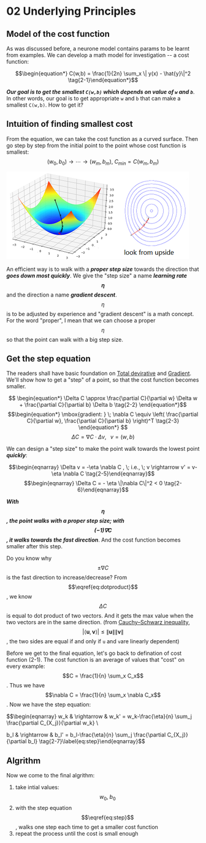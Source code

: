 <script id="MathJax-script" async src="https://cdn.jsdelivr.net/npm/mathjax@3/es5/tex-mml-chtml.js"></script>

# 02 Underlying Principles

## Model of the cost function

As was discussed before, a neurone model contains
params to be learnt from examples.
We can develop a math model for investigation --
a cost function:

$$\begin{equation*}
  C(w,b) = \frac{1}{2n} \sum_x \| y(x) - \hat{y}\|^2
\tag{2-1}\end{equation*}$$

***Our goal is to get the smallest `C(w,b)` which depends on value of `w` and `b`***.
In other words, our goal is to get appropriate `w` and `b` that can
make a smallest `C(w,b)`. How to get it?

## Intuition of finding smallest cost

From the equation, we can take the cost function as a curved surface.
Then go step by step from the initial point to the point whose cost function is smallest:
$$(w_0, b_0) \rightarrow \cdots \rightarrow (w_m, b_m), \; C_{min} = C(w_m, b_m)$$

![gradient pic](./pic/gradient.png)

An efficient way is to walk with a ***proper step size*** towards the
direction that ***goes down most quickly***.
We give the "step size" a name ***learning rate $$\eta$$*** and
the direction a name ***gradient descent***.
$$\eta$$ is to be adjusted by experience and "gradient descent"
is a math concept. For the word "proper", I mean that we can choose
a proper $$\eta$$ so that the point can walk with a big step size.

## Get the step equation

The readers shall have basic foundation on
[Total devirative](https://en.wikipedia.org/wiki/Total_derivative) and
[Gradient](https://en.wikipedia.org/wiki/Gradient).
We'll show how to get a "step" of a point, so that the cost function becomes smaller.

$$
\begin{equation*}
  \Delta C \approx \frac{\partial C}{\partial w} \Delta w +
  \frac{\partial C}{\partial b} \Delta b
\tag{2-2}
\end{equation*}$$
$$\begin{equation*}
  \mbox{gradient: } \; \nabla C \equiv \left( \frac{\partial C}{\partial w},
  \frac{\partial C}{\partial b} \right)^T
\tag{2-3}
\end{equation*}
$$
$$
\begin{equation*}
  \Delta C = \nabla C \cdot \Delta v, \;\;\; v = (w, b)
\tag{2-4}\label{eq:dotproduct}
\end{equation*}$$

We can design a "step size" to make the point walk towards the lowest point ***quickly***:

$$\begin{eqnarray}
\Delta v = -\eta \nabla C , \; i.e., \; v \rightarrow v' = v-\eta \nabla C
\tag{2-5}\end{eqnarray}$$
$$\begin{eqnarray}
\Delta C = - \eta \|\nabla C\|^2 < 0
\tag{2-6}\end{eqnarray}$$

***With $$\eta$$, the point walks with a proper step size; with $$(-1)\nabla C$$, it walks towards the fast direction***.
And the cost function becomes smaller after this step.

Do you know why $$\pm \nabla C$$ is the fast direction to increase/decrease?
From $$\eqref{eq:dotproduct}$$, we know $$\Delta C$$ is equal to dot product of two vectors.
And it gets the max value when the two vectors are in the same direction.
(from [Cauchy–Schwarz inequality](https://en.wikipedia.org/wiki/Cauchy%E2%80%93Schwarz_inequality),
$${\displaystyle |\langle \mathbf {u} ,\mathbf {v} \rangle |\leq \|\mathbf {u} \|\|\mathbf {v} \|}$$,
the two sides are equal if and only if `u` and `v`are linearly dependent)

Before we get to the final equation, let's go back to defination of cost function (2-1).
The cost function is an average of values
that "cost" on every example: $$C = \frac{1}{n} \sum_x C_x$$.
Thus we have $$\nabla C = \frac{1}{n} \sum_x \nabla C_x$$.
Now we have the step equation:

$$\begin{eqnarray}
  w_k & \rightarrow & w_k' = w_k-\frac{\eta}{n}
  \sum_j \frac{\partial C_{X_j}}{\partial w_k} \\
  
  b_l & \rightarrow & b_l' = b_l-\frac{\eta}{n}
  \sum_j \frac{\partial C_{X_j}}{\partial b_l}
\tag{2-7}\label{eq:step}\end{eqnarray}$$

## Algrithm

Now we come to the final algrithm:

1. take intial values: $$w_0, \; b_0$$
2. with the step equation $$\eqref{eq:step}$$, walks one step each time to get a smaller cost function
3. repeat the process until the cost is small enough
